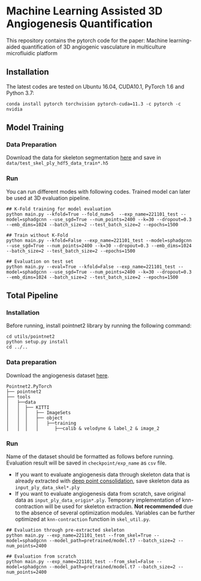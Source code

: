 # Machine Learning Assisted 3D Angiogenesis Quantification
This repository contains the pytorch code for the paper: Machine learning-aided quantification of 3D angiogenic vasculature in multiculture microfluidic platform

## Installation
The latest codes are tested on Ubuntu 16.04, CUDA10.1, PyTorch 1.6 and Python 3.7:
```shell
conda install pytorch torchvision pytorch-cuda=11.3 -c pytorch -c nvidia
```

## Model Training
### Data Preparation 
Download the data for skeleton segmentation [here](https://kr.mathworks.com/matlabcentral/fileexchange/43400-skeleton3d) and save in `data/test_skel_ply_hdf5_data_train*.h5`

### Run 
You can run different modes with following codes. Trained model can later be used at 3D evaluation pipeline.
```shell
## K-Fold training for model evaluation
python main.py --kfold=True --fold_num=5  --exp_name=221101_test --model=sphadgcnn --use_sgd=True --num_points=2400 --k=30 --dropout=0.3 --emb_dims=1024 --batch_size=2 --test_batch_size=2 --epochs=1500

## Train without K-Fold
python main.py --kfold=False --exp_name=221101_test --model=sphadgcnn --use_sgd=True --num_points=2400 --k=30 --dropout=0.3 --emb_dims=1024 --batch_size=2 --test_batch_size=2 --epochs=1500

## Evaluation on test set
python main.py --eval=True --kfold=False --exp_name=221101_test --model=sphadgcnn --use_sgd=True --num_points=2400 --k=30 --dropout=0.3 --emb_dims=1024 --batch_size=2 --test_batch_size=2 --epochs=1500
```

## Total Pipeline

### Installation
Before running, install pointnet2 library by running the following command:
```shell
cd utils/pointnet2
python setup.py install
cd ../..
```
### Data preparation
Download the angiogenesis dataset [here](https://kr.mathworks.com/matlabcentral/fileexchange/43400-skeleton3d).
```
Pointnet2.PyTorch
├── pointnet2
├── tools
│   ├──data
│   │  ├── KITTI
│   │  │   ├── ImageSets
│   │  │   ├── object
│   │  │   │   ├──training
│   │  │   │      ├──calib & velodyne & label_2 & image_2
```
### Run 
Name of the dataset should be formatted as follows before running. Evaluation result will be saved in `checkpoint/exp_name` as `csv` file.  
* If you want to evaluate angiogenesis data through skeleton data that is already extracted with [deep point consolidation](https://kr.mathworks.com/matlabcentral/fileexchange/43400-skeleton3d), save skeleton data as `input_ply_data_skel*.ply` 
* If you want to evaluate angiogenesis data from scratch, save original data as `input_ply_data_origin*.ply`. Temporary implementation of knn-contraction will be used for skeleton extraction. **Not recommended** due to the absence of several optimization modules. Variables can be further optimized at `knn-contraction` function in `skel_util.py`.  

```shell
## Evaluation through pre-extracted skeleton
python main.py --exp_name=221101_test --from_skel=True --model=sphadgcnn --model_path=pretrained/model.t7 --batch_size=2 --num_points=2400

## Evaluation from scratch
python main.py --exp_name=221101_test --from_skel=False --model=sphadgcnn --model_path=pretrained/model.t7 --batch_size=2 --num_points=2400
```
